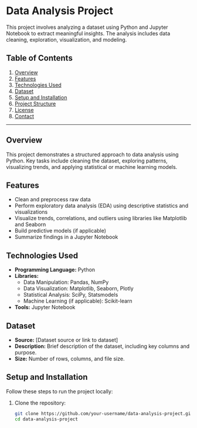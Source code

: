 # Data Analysis Project

This project involves analyzing a dataset using Python and Jupyter Notebook to extract meaningful insights. The analysis includes data cleaning, exploration, visualization, and modeling.

## Table of Contents

1. [Overview](#overview)
2. [Features](#features)
3. [Technologies Used](#technologies-used)
4. [Dataset](#dataset)
5. [Setup and Installation](#setup-and-installation)
6. [Project Structure](#project-structure)
7. [License](#license)
8. [Contact](#contact)

---

## Overview

This project demonstrates a structured approach to data analysis using Python. Key tasks include cleaning the dataset, exploring patterns, visualizing trends, and applying statistical or machine learning models.

## Features

- Clean and preprocess raw data
- Perform exploratory data analysis (EDA) using descriptive statistics and visualizations
- Visualize trends, correlations, and outliers using libraries like Matplotlib and Seaborn
- Build predictive models (if applicable)
- Summarize findings in a Jupyter Notebook

## Technologies Used

- **Programming Language:** Python  
- **Libraries:**
  - Data Manipulation: Pandas, NumPy
  - Data Visualization: Matplotlib, Seaborn, Plotly
  - Statistical Analysis: SciPy, Statsmodels
  - Machine Learning (if applicable): Scikit-learn  
- **Tools:** Jupyter Notebook  

## Dataset

- **Source:** [Dataset source or link to dataset]
- **Description:** Brief description of the dataset, including key columns and purpose.
- **Size:** Number of rows, columns, and file size.

## Setup and Installation

Follow these steps to run the project locally:

1. Clone the repository:
   ```bash
   git clone https://github.com/your-username/data-analysis-project.git
   cd data-analysis-project
